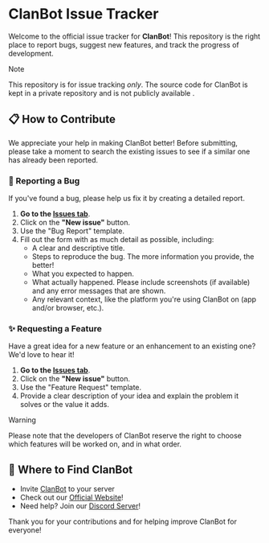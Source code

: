 # ClanBot Issue Tracker

Welcome to the official issue tracker for **ClanBot**! This repository is the right place to report bugs, suggest new features, and track the progress of development.

> [!Note]
> This repository is for issue tracking *only*. The source code for ClanBot is kept in a private repository and is not publicly available    .

## 📋 How to Contribute

We appreciate your help in making ClanBot better! Before submitting, please take a moment to search the existing issues to see if a similar one has already been reported.

### 🐛 Reporting a Bug

If you've found a bug, please help us fix it by creating a detailed report.

1. **Go to the [Issues tab](https://github.com/branjos/clanbot-tracking/issues)**.
2. Click on the **"New issue"** button.
3. Use the "Bug Report" template.
4. Fill out the form with as much detail as possible, including:
   * A clear and descriptive title.
   * Steps to reproduce the bug. The more information you provide, the better!
   * What you expected to happen.
   * What actually happened. Please include screenshots (if available) and any error messages that are shown.
   * Any relevant context, like the platform you're using ClanBot on (app and/or browser, etc.).

### ✨ Requesting a Feature

Have a great idea for a new feature or an enhancement to an existing one? We'd love to hear it!

1. **Go to the [Issues tab](https://github.com/branjos/clanbot-tracking/issues)**.
2. Click on the **"New issue"** button.
3. Use the "Feature Request" template.
4. Provide a clear description of your idea and explain the problem it solves or the value it adds.

> [!warning]
> Please note that the developers of ClanBot reserve the right to choose which features will be worked on, and in what order.

## 🤖 Where to Find ClanBot

* Invite
  [ClanBot](https://discordapp.com/oauth2/authorize?client_id=370194849955053569&permissions=51200&scope=bot) to your server
* Check out our [Official Website](https://rsclanadmin.com/)!
* Need help? Join our [Discord Server](https://discord.gg/bJ6jAe7)!

Thank you for your contributions and for helping improve ClanBot for everyone!
